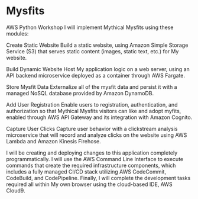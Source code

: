 # Mysfits
AWS Python Workshop
I will implement Mythical Mysfits using these modules:

Create Static Website Build a static website, using Amazon Simple Storage Service (S3) that serves static content (images, static text, etc.) for My website.

Build Dynamic Website Host My application logic on a web server, using an API backend microservice deployed as a container through AWS Fargate.

Store Mysfit Data Externalize all of the mysfit data and persist it with a managed NoSQL database provided by Amazon DynamoDB.

Add User Registration Enable users to registration, authentication, and authorization so that Mythical Mysfits visitors can like and adopt myfits, enabled through AWS API Gateway and its integration with Amazon Cognito.

Capture User Clicks Capture user behavior with a clickstream analysis microservice that will record and analyze clicks on the website using AWS Lambda and Amazon Kinesis Firehose.

I will be creating and deploying changes to this application completely programmatically. I will use the AWS Command Line Interface to execute commands that create the required infrastructure components, which includes a fully managed CI/CD stack utilizing AWS CodeCommit, CodeBuild, and CodePipeline. Finally, I will complete the development tasks required all within My own browser using the cloud-based IDE, AWS Cloud9.

